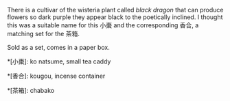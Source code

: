 There is a cultivar of the wisteria plant called *black dragon* that can produce flowers so dark purple they appear black to the poetically inclined. I thought this was a suitable name for this 小棗 and the corresponding 香合, a matching set for the 茶箱.

Sold as a set, comes in a paper box.

*[小棗]: ko natsume, small tea caddy

*[香合]: kougou, incense container

*[茶箱]: chabako

